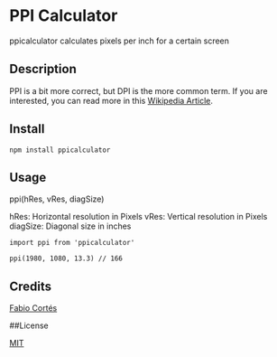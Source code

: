 # PPI Calculator

ppicalculator calculates pixels per inch for a certain screen

## Description

PPI is a bit more correct, but DPI is the more common term. If you are interested, you can read more in this [Wikipedia Article](https://en.wikipedia.org/wiki/Pixel_density).

## Install

```
npm install ppicalculator
```

## Usage

ppi(hRes, vRes, diagSize)

hRes: Horizontal resolution in Pixels
vRes: Vertical resolution in Pixels
diagSize: Diagonal size in inches

```
import ppi from 'ppicalculator'

ppi(1980, 1080, 13.3) // 166

```

## Credits

[Fabio Cortés](https://twitter.com/fabiojcortes)

##License

[MIT](https://opensource.org/licenses/MIT)
